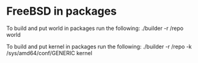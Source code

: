 FreeBSD in packages
===================

To build and put world in packages run the following:
./builder -r /repo world

To build and put kernel in packages run the following:
./builder -r /repo -k /sys/amd64/conf/GENERIC kernel
